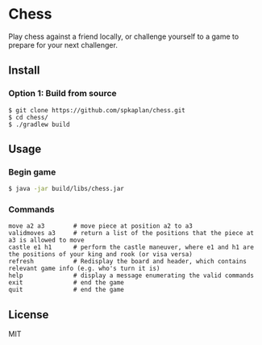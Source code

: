 # Chess

Play chess against a friend locally, or challenge yourself to a game to prepare for your next challenger.

## Install

### Option 1: Build from source

```
$ git clone https://github.com/spkaplan/chess.git
$ cd chess/
$ ./gradlew build
```

## Usage

### Begin game

```sh
$ java -jar build/libs/chess.jar
```

### Commands

```
move a2 a3        # move piece at position a2 to a3
validmoves a3     # return a list of the positions that the piece at a3 is allowed to move
castle e1 h1      # perform the castle maneuver, where e1 and h1 are the positions of your king and rook (or visa versa)
refresh           # Redisplay the board and header, which contains relevant game info (e.g. who's turn it is)
help              # display a message enumerating the valid commands
exit              # end the game
quit              # end the game
```

## License

MIT
